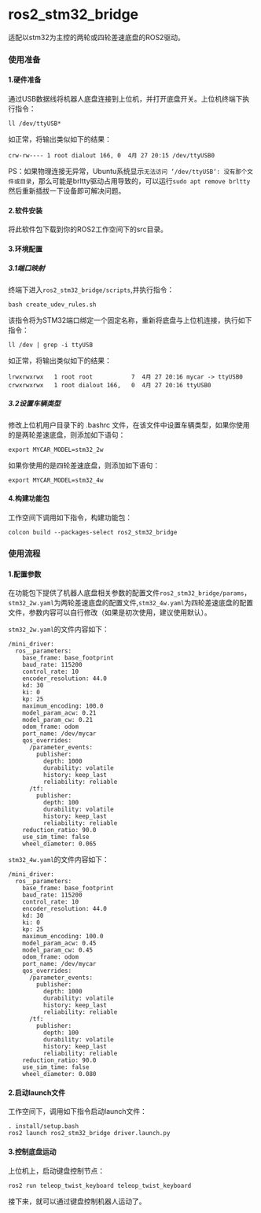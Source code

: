 # ros2_stm32_bridge

适配以stm32为主控的两轮或四轮差速底盘的ROS2驱动。

### 使用准备

#### 1.硬件准备

通过USB数据线将机器人底盘连接到上位机，并打开底盘开关。上位机终端下执行指令：

```
ll /dev/ttyUSB*
```

如正常，将输出类似如下的结果：

```
crw-rw---- 1 root dialout 166, 0  4月 27 20:15 /dev/ttyUSB0
```

PS：如果物理连接无异常，Ubuntu系统显示`无法访问 ‘/dev/ttyUSB‘: 没有那个文件或目录`，那么可能是brltty驱动占用导致的，可以运行`sudo apt remove brltty `然后重新插拔一下设备即可解决问题。

#### 2.软件安装

将此软件包下载到你的ROS2工作空间下的src目录。

#### 3.环境配置

##### 3.1端口映射

终端下进入`ros2_stm32_bridge/scripts`,并执行指令：

```
bash create_udev_rules.sh
```

该指令将为STM32端口绑定一个固定名称，重新将底盘与上位机连接，执行如下指令：

```
ll /dev | grep -i ttyUSB
```

如正常，将输出类似如下的结果：

```
lrwxrwxrwx   1 root root           7  4月 27 20:16 mycar -> ttyUSB0
crwxrwxrwx   1 root dialout 166,   0  4月 27 20:16 ttyUSB0
```

##### 3.2设置车辆类型

修改上位机用户目录下的 .bashrc 文件，在该文件中设置车辆类型，如果你使用的是两轮差速底盘，则添加如下语句：

```
export MYCAR_MODEL=stm32_2w
```

如果你使用的是四轮差速底盘，则添加如下语句：

```
export MYCAR_MODEL=stm32_4w
```

#### 4.构建功能包

工作空间下调用如下指令，构建功能包：

```
colcon build --packages-select ros2_stm32_bridge
```

### 使用流程

#### 1.配置参数

在功能包下提供了机器人底盘相关参数的配置文件`ros2_stm32_bridge/params`，`stm32_2w.yaml`为两轮差速底盘的配置文件,`stm32_4w.yaml`为四轮差速底盘的配置文件，参数内容可以自行修改（如果是初次使用，建议使用默认）。

`stm32_2w.yaml`的文件内容如下：

```
/mini_driver:
  ros__parameters:
    base_frame: base_footprint
    baud_rate: 115200
    control_rate: 10
    encoder_resolution: 44.0
    kd: 30
    ki: 0
    kp: 25
    maximum_encoding: 100.0
    model_param_acw: 0.21
    model_param_cw: 0.21
    odom_frame: odom
    port_name: /dev/mycar
    qos_overrides:
      /parameter_events:
        publisher:
          depth: 1000
          durability: volatile
          history: keep_last
          reliability: reliable
      /tf:
        publisher:
          depth: 100
          durability: volatile
          history: keep_last
          reliability: reliable
    reduction_ratio: 90.0
    use_sim_time: false
    wheel_diameter: 0.065

```

`stm32_4w.yaml`的文件内容如下：

```
/mini_driver:
  ros__parameters:
    base_frame: base_footprint
    baud_rate: 115200
    control_rate: 10
    encoder_resolution: 44.0
    kd: 30
    ki: 0
    kp: 25
    maximum_encoding: 100.0
    model_param_acw: 0.45
    model_param_cw: 0.45
    odom_frame: odom
    port_name: /dev/mycar
    qos_overrides:
      /parameter_events:
        publisher:
          depth: 1000
          durability: volatile
          history: keep_last
          reliability: reliable
      /tf:
        publisher:
          depth: 100
          durability: volatile
          history: keep_last
          reliability: reliable
    reduction_ratio: 90.0
    use_sim_time: false
    wheel_diameter: 0.080
```

#### 2.启动launch文件

工作空间下，调用如下指令启动launch文件：

```
. install/setup.bash
ros2 launch ros2_stm32_bridge driver.launch.py
```

#### 3.控制底盘运动

上位机上，启动键盘控制节点：

```
ros2 run teleop_twist_keyboard teleop_twist_keyboard
```

接下来，就可以通过键盘控制机器人运动了。
